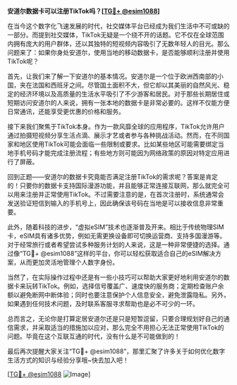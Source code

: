 **安道尔数据卡可以注册TikTok吗？[[TG💪+ @esim1088](https://t.me/s/esim1088)]**

在当今这个数字化飞速发展的时代，社交媒体平台已经成为我们生活中不可或缺的一部分。而提到社交媒体，TikTok无疑是一个绕不开的话题。它不仅在全球范围内拥有庞大的用户群体，还以其独特的短视频内容吸引了无数年轻人的目光。那么问题来了：如果你身处安道尔，使用当地的移动数据卡，是否能够顺利注册并使用TikTok呢？

首先，让我们来了解一下安道尔的基本情况。安道尔是一个位于欧洲西南部的小国，夹在法国和西班牙之间。尽管国土面积不大，但它却以其美丽的自然风光、稳定的经济环境以及高质量的生活水平吸引了不少游客和居民。对于那些长期居住或短期访问安道尔的人来说，拥有一张本地的数据卡是非常必要的。这样不仅能方便日常通讯，还能享受更优惠的价格和服务。

接下来我们聚焦于TikTok本身。作为一款风靡全球的应用程序，TikTok允许用户通过拍摄短视频分享生活点滴、展示才艺或者参与各种挑战活动。然而，在不同国家和地区使用TikTok可能会面临一些限制或要求。比如某些地区可能需要绑定当地手机号码才能完成注册流程；有些地方则可能因为网络政策的原因对特定应用进行了屏蔽。

回到正题——安道尔的数据卡究竟能否满足注册TikTok的需求呢？答案是肯定的！只要你的数据卡支持国际漫游功能，并且能够正常连接互联网，那么就完全可以用来注册并正常使用TikTok。不过需要注意的是，在首次注册时，系统通常会发送验证短信到输入的手机号上，因此确保该号码在当地是可以接收信息非常重要。

此外，随着科技的进步，“虚拟eSIM”技术也逐渐普及开来。相比于传统物理SIM卡，eSIM具有诸多优势，例如无需更换设备即可切换运营商、支持多国漫游等。对于经常旅行或者希望尝试多种服务计划的人来说，这是一种非常便捷的选择。通过像“TG💪+ @esim1088”这样的平台，你可以轻松获取适合自己的eSIM解决方案，从而更加灵活地管理个人数字身份。

当然了，在实际操作过程中还是有一些小技巧可以帮助大家更好地利用安道尔的数据卡来玩转TikTok。例如，选择信号覆盖广、速度快的服务商；定期检查账户余额以避免断网中断体验；同时也要注意保护个人信息安全，避免泄露隐私。另外，如果遇到任何技术问题，及时联系客服寻求帮助也是必不可少的一环。

总而言之，无论你是打算定居安道尔还是只是短暂逗留，只要合理规划好自己的通信需求，并采取适当的措施加以应对，那么完全不用担心无法正常使用TikTok的问题。毕竟在这个互联互通的时代，没有什么是不可能做到的！

最后再次提醒大家关注“TG💪+ @esim1088”，那里汇聚了许多关于如何优化数字生活方式的知识与经验分享哦~快去加入吧！

[[TG💪+ @esim1088](https://t.me/s/esim1088) ![Image](https://i.postimg.cc/4NQfJmqS/Snipaste-2025-05-13-00-14-12.png)]